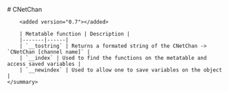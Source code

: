 <type name="CNetChan" category="classfunc" is="class">
	<summary>
		# CNetChan

		<added version="0.7"></added>

		| Metatable function | Description |
		|-------|------|
		| `__tostring` | Returns a formated string of the CNetChan -> `CNetChan [channel name]` |
		| `__index` | Used to find the functions on the metatable and access saved variables |
		| `__newindex` | Used to allow one to save variables on the object |
	</summary>
</type> 